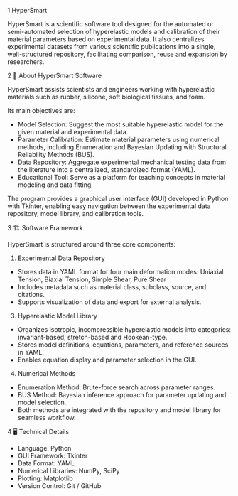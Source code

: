 1	HyperSmart

HyperSmart is a scientific software tool designed for the automated or semi-automated selection of hyperelastic models and calibration of their material parameters based on experimental data.
It also centralizes experimental datasets from various scientific publications into a single, well-structured repository, facilitating comparison, reuse and expansion by researchers.


2	📖 About HyperSmart Software

HyperSmart assists scientists and engineers working with hyperelastic materials such as rubber, silicone, soft biological tissues, and foam.

Its main objectives are:

- Model Selection: Suggest the most suitable hyperelastic model for the given material and experimental data.
- Parameter Calibration: Estimate material parameters using numerical methods, including Enumeration and Bayesian Updating with Structural Reliability Methods (BUS).
- Data Repository: Aggregate experimental mechanical testing data from the literature into a centralized, standardized format (YAML).
- Educational Tool: Serve as a platform for teaching concepts in material modeling and data fitting.
    
The program provides a graphical user interface (GUI) developed in Python with Tkinter, enabling easy navigation between the experimental data repository, model library, and calibration tools.


3	🏗️ Software Framework

HyperSmart is structured around three core components:
1.	Experimental Data Repository
- Stores data in YAML format for four main deformation modes: Uniaxial Tension, Biaxial Tension, Simple Shear, Pure Shear
- Includes metadata such as material class, subclass, source, and citations.
- Supports visualization of data and export for external analysis.
3.	Hyperelastic Model Library
- Organizes isotropic, incompressible hyperelastic models into categories: invariant-based, stretch-based and Hookean-type.
- Stores model definitions, equations, parameters, and reference sources in YAML.
- Enables equation display and parameter selection in the GUI.
4.	Numerical Methods
- Enumeration Method: Brute-force search across parameter ranges.
- BUS Method: Bayesian inference approach for parameter updating and model selection.
- Both methods are integrated with the repository and model library for seamless workflow.


4	🖥️ Technical Details

- Language: Python
- GUI Framework: Tkinter
- Data Format: YAML
- Numerical Libraries: NumPy, SciPy
- Plotting: Matplotlib
- Version Control: Git / GitHub
